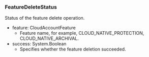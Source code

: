 ### FeatureDeleteStatus
Status of the feature delete operation.

- feature: CloudAccountFeature
  - Feature name, for example, CLOUD_NATIVE_PROTECTION, CLOUD_NATIVE_ARCHIVAL.
- success: System.Boolean
  - Specifies whether the feature deletion succeeded.
